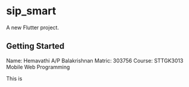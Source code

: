# sip_smart

A new Flutter project.

## Getting Started

Name: Hemavathi A/P Balakrishnan
Matric: 303756
Course: STTGK3013 Mobile Web Programming

This is 
